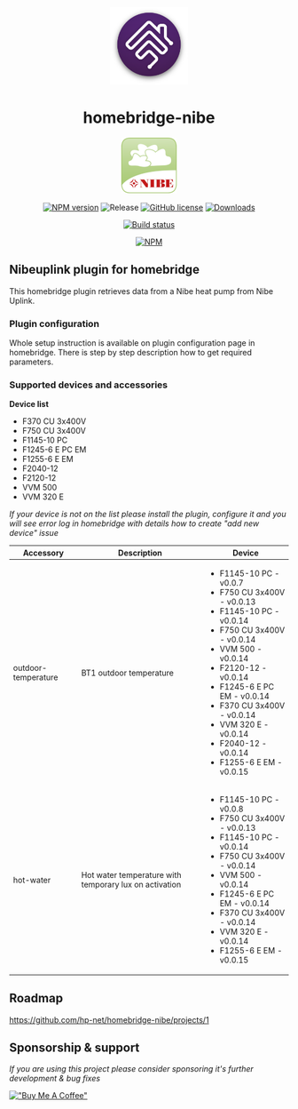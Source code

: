 <p align="center">
  <a href="https://github.com/homebridge/homebridge"><img src="https://raw.githubusercontent.com/homebridge/branding/master/logos/homebridge-color-round-stylized.png" height="140"></a>
</p>

<div align="center">

# homebridge-nibe

![](./docs/nibe-logo-small.png)

[![NPM version](https://img.shields.io/npm/v/homebridge-nibe.svg)](https://www.npmjs.com/package/homebridge-nibe)
![Release](https://img.shields.io/github/release/hp-net/homebridge-nibe.svg?logo=github)
[![GitHub license](https://img.shields.io/github/license/hp-net/homebridge-nibe)](https://github.com/hp-net/homebridge-nibe/blob/main/LICENSE)
[![Downloads](https://img.shields.io/npm/dm/homebridge-nibe.svg)](https://www.npmjs.com/package/homebridge-nibe)



[![Build status](https://github.com/hp-net/homebridge-nibe/actions/workflows/publish-to-npm.yml/badge.svg)](https://github.com/hp-net/homebridge-nibe/actions/workflows/publish-to-npm.yml)

[![NPM](https://nodei.co/npm/homebridge-nibe.png?downloads=true)](https://nodei.co/npm/homebridge-nibe/)
</div>

## Nibeuplink plugin for homebridge

This homebridge plugin retrieves data from a Nibe heat pump from Nibe Uplink.

### Plugin configuration

Whole setup instruction is available on plugin configuration page in homebridge. There is step by step description how to get required parameters.

### Supported devices and accessories


**Device list**
* F370 CU 3x400V
* F750 CU 3x400V
* F1145-10 PC
* F1245-6 E PC EM
* F1255-6 E EM
* F2040-12
* F2120-12
* VVM 500
* VVM 320 E

*If your device is not on the list please install the plugin, configure it and you will see error log in homebridge with details how to create "add new device" issue*

<table>
    <thead>
        <tr>
            <th>Accessory</th>
            <th>Description</th>
            <th>Device</th>
        </tr>
    </thead>
    <tbody>
        <tr>
            <td>outdoor-temperature</td>
            <td>BT1 outdoor temperature</td>
            <td>
                <ul>
                    <li>F1145-10 PC - v0.0.7</li>
                    <li>F750 CU 3x400V - v0.0.13</li>
                    <li>F1145-10 PC - v0.0.14</li>
                    <li>F750 CU 3x400V - v0.0.14</li>
                    <li>VVM 500 - v0.0.14</li>
                    <li>F2120-12 - v0.0.14</li>
                    <li>F1245-6 E PC EM - v0.0.14</li>
                    <li>F370 CU 3x400V - v0.0.14</li>
                    <li>VVM 320 E - v0.0.14</li>
                    <li>F2040-12 - v0.0.14</li>
                    <li>F1255-6 E EM - v0.0.15</li>
                </ul>
            </td>
        </tr>
        <tr>
            <td>hot-water</td>
            <td>Hot water temperature with temporary lux on activation</td>
            <td>
                <ul>
                    <li>F1145-10 PC - v0.0.8</li>
                    <li>F750 CU 3x400V - v0.0.13</li>
                    <li>F1145-10 PC - v0.0.14</li>
                    <li>F750 CU 3x400V - v0.0.14</li>
                    <li>VVM 500 - v0.0.14</li>
                    <li>F1245-6 E PC EM - v0.0.14</li>
                    <li>F370 CU 3x400V - v0.0.14</li>
                    <li>VVM 320 E - v0.0.14</li>
                    <li>F1255-6 E EM - v0.0.15</li>
                </ul>
            </td>
        </tr>
    </tbody>
</table>

## Roadmap

https://github.com/hp-net/homebridge-nibe/projects/1

## Sponsorship & support

*If you are using this project please consider sponsoring it's further development & bug fixes*

[!["Buy Me A Coffee"](https://www.buymeacoffee.com/assets/img/custom_images/orange_img.png)](https://www.buymeacoffee.com/hpruszyn)
